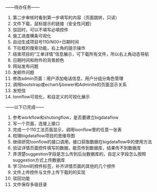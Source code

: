 ——待办任务——
1. 第二步审核时看到第一步填写的内容（页面跳转，只读）
2. 文件下载，鼠标提示的链接（安全性问题）
3. 驳回时，可以不填写必填控件
4. 施工进度横条可视化
5. 自动生成项目号110/N00+日期时间
6. 下拉框的搜索功能，右上角的提示操作
7. 结束项目的“工单详情”信息展示，可下载所有文件，所以右上角动态导航
8. 日期时间和附件的背景颜色
9. 网站发布问题
10. 发邮件问题
11. 修改admin页面：用户添加电话信息，用户分组分角色管理
12. 调用bootstrap或echart与bower和Adminlte的页面显示关系
13. 发短信
14. lonnflow可视化，和自定义的可视化展示

——以下已完成——
1. 参考workflow和shutongflow，是否要建立bigdataflow
2. 写一个页面，连接上接口
3. 完成一个110工法页面显示，调用loonflow里的任意一张表
4. 梳理bigdataflow项目的思维导图
5. 继续研究loonflow的接口调用，接口获取数据在bigdataflow中的使用方法
6. 验证详情页面控件填写的数据，能否传到数据库，结果传不到数据库
7. 弄清楚suggestion字段是怎么传到后台数据库的，自定义字段怎么按照suggestion方式上传数据库
8. 学习html的控件标签，补齐详情页面的其他的几个控件
9. 文件上传控件与文件上传下载的的实现
10. 驳回功能
11. 文件保存多级目录
